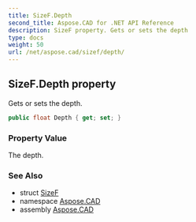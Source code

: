 ```yaml
---
title: SizeF.Depth
second_title: Aspose.CAD for .NET API Reference
description: SizeF property. Gets or sets the depth
type: docs
weight: 50
url: /net/aspose.cad/sizef/depth/
---
```

## SizeF.Depth property

Gets or sets the depth.

```csharp
public float Depth { get; set; }
```

### Property Value

The depth.

### See Also

* struct [SizeF](../)
* namespace [Aspose.CAD](../../../aspose.cad/)
* assembly [Aspose.CAD](../../../)


